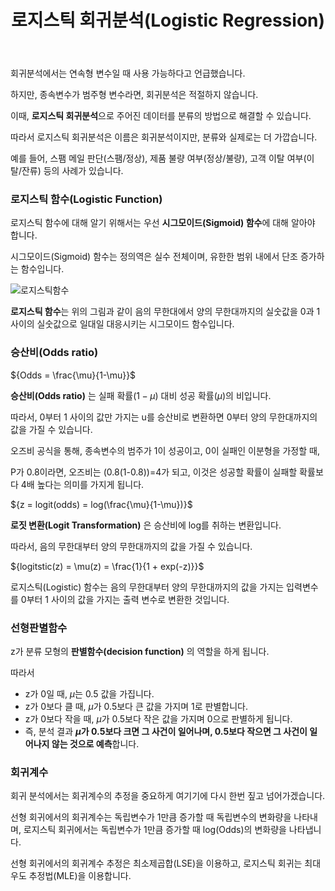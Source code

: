 ﻿---
title: '로지스틱 회귀분석(Logistic Regression)'
slug: 3-4
category: '3. 회귀분석'
---

회귀분석에서는 연속형 변수일 때 사용 가능하다고 언급했습니다.

하지만, 종속변수가 범주형 변수라면, 회귀분석은 적절하지 않습니다. 

이때, **로지스틱 회귀분석**으로 주어진 데이터를 분류의 방법으로 해결할 수 있습니다.

따라서 로지스틱 회귀분석은 이름은 회귀분석이지만, 분류와 실제로는 더 가깝습니다.

예를 들어, 스팸 메일 판단(스팸/정상), 제품 불량 여부(정상/불량), 고객 이탈 여부(이탈/잔류) 등의 사례가 있습니다.

### 로지스틱 함수(Logistic Function)

로지스틱 함수에 대해 알기 위해서는 우선 **시그모이드(Sigmoid) 함수**에 대해 알아야 합니다.

시그모이드(Sigmoid) 함수는 정의역은 실수 전체이며, 유한한 범위 내에서 단조 증가하는 함수입니다.

![로지스틱함수](/ml/3-4/logistic.png)

**로지스틱 함수**는 위의 그림과 같이 음의 무한대에서 양의 무한대까지의 실숫값을 0과 1 사이의 실숫값으로 일대일 대응시키는 시그모이드 함수입니다.

### 승산비(Odds ratio)

${Odds = \frac{\mu}{1-\mu}}$

**승산비(Odds ratio)** 는 실패 확률($1-\mu$) 대비 성공 확률($\mu$)의 비입니다.

따라서, 0부터 1 사이의 값만 가지는 u를 승산비로 변환하면 0부터 양의 무한대까지의 값을 가질 수 있습니다.

오즈비 공식을 통해, 종속변수의 범주가 1이 성공이고, 0이 실패인 이분형을 가정할 때, 

P가 0.8이라면, 오즈비는 (0.8(1-0.8))=4가 되고, 이것은 성공할 확률이 실패할 확률보다 4배 높다는 의미를 가지게 됩니다. 

${z = logit(odds) = log(\frac{\mu}{1-\mu})}$

**로짓 변환(Logit Transformation)** 은 승산비에 log를 취하는 변환입니다. 

따라서, 음의 무한대부터 양의 무한대까지의 값을 가질 수 있습니다.

${logitstic(z) = \mu(z) = \frac{1}{1 + exp(-z)}}$

로지스틱(Logistic) 함수는 음의 무한대부터 양의 무한대까지의 값을 가지는 입력변수를 0부터 1 사이의 값을 가지는 출력 변수로 변환한 것입니다.

### 선형판별함수

z가 분류 모형의 **판별함수(decision function)** 의 역할을 하게 됩니다.

따라서
*  z가 0일 때, $\mu$는 0.5 값을 가집니다.
* z가 0보다 클 때, $\mu$가 0.5보다 큰 값을 가지며 1로 판별합니다.
* z가 0보다 작을 때, $\mu$가 0.5보다 작은 값을 가지며 0으로 판별하게 됩니다.
* 즉, 분석 결과 **$\mu$가 0.5보다 크면 그 사건이 일어나며, 0.5보다 작으면 그 사건이 일어나지 않는 것으로 예측**합니다.

### 회귀계수

회귀 분석에서는 회귀계수의 추정을 중요하게 여기기에 다시 한번 짚고 넘어가겠습니다.

선형 회귀에서의 회귀계수는 독립변수가 1만큼 증가할 때 독립변수의 변화량을 나타내며,  로지스틱 회귀에서는 독립변수가 1만큼 증가할 때 log(Odds)의 변화량을 나타냅니다.

선형 회귀에서의 회귀계수 추정은 최소제곱합(LSE)을 이용하고, 로지스틱 회귀는 최대 우도 추정법(MLE)을 이용합니다.











